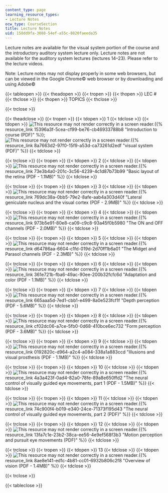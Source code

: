 ```yaml
---
content_type: page
learning_resource_types:
- Lecture Notes
ocw_type: CourseSection
title: Lecture Notes
uid: 158dd9fa-3088-54ef-a55c-8820faeeda35
---
```


Lecture notes are available for the visual system portion of the course and the introductory auditory system lecture only. Lecture notes are not available for the auditory system lectures (lectures 14–23). Please refer to the lecture videos.

Note: Lecture notes may not display properly in some web browsers, but can be viewed in the Google Chrome© web browser or by downloading and using Adobe©

{{< tableopen >}}
{{< theadopen >}}
{{< tropen >}}
{{< thopen >}}
LEC #
{{< thclose >}}
{{< thopen >}}
TOPICS
{{< thclose >}}

{{< trclose >}}

{{< theadclose >}}
{{< tropen >}}
{{< tdopen >}}
1
{{< tdclose >}}
{{< tdopen >}}
![This resource may not render correctly in a screen reader.](/images/inacessible.gif){{% resource_link 15396a3f-5cea-cf99-be76-cb46933788b8 "Introduction to course (PDF)" %}}; ![This resource may not render correctly in a screen reader.](/images/inacessible.gif){{% resource_link 8a7663d2-97f0-15f9-a53d-ca73261d2edf "visual system (PDF)" %}}
{{< tdclose >}}

{{< trclose >}}
{{< tropen >}}
{{< tdopen >}}
2
{{< tdclose >}}
{{< tdopen >}}
![This resource may not render correctly in a screen reader.](/images/inacessible.gif){{% resource_link 73e3b4a0-201c-3c56-4239-4c1d87b73b99 "Basic layout of the retina (PDF - 1.1MB)" %}}
{{< tdclose >}}

{{< trclose >}}
{{< tropen >}}
{{< tdopen >}}
3
{{< tdclose >}}
{{< tdopen >}}
![This resource may not render correctly in a screen reader.](/images/inacessible.gif){{% resource_link 769dc38a-0bb5-79e2-8afe-aab4a303d40f "Lateral geniculate nucleus and the visual cortex (PDF - 2.9MB)" %}}
{{< tdclose >}}

{{< trclose >}}
{{< tropen >}}
{{< tdopen >}}
4
{{< tdclose >}}
{{< tdopen >}}
![This resource may not render correctly in a screen reader.](/images/inacessible.gif){{% resource_link 973b5e91-80e8-ca09-c9c8-93a45f0b5980 "The ON and OFF channels (PDF - 2.0MB)" %}}
{{< tdclose >}}

{{< trclose >}}
{{< tropen >}}
{{< tdopen >}}
5
{{< tdclose >}}
{{< tdopen >}}
![This resource may not render correctly in a screen reader.](/images/inacessible.gif){{% resource_link d64786aa-6604-c1fd-019d-2d70ff1b6a01 "The Midget and Parasol channels (PDF - 2.3MB)" %}}
{{< tdclose >}}

{{< trclose >}}
{{< tropen >}}
{{< tdopen >}}
6
{{< tdclose >}}
{{< tdopen >}}
![This resource may not render correctly in a screen reader.](/images/inacessible.gif){{% resource_link 361e721b-fba6-49ac-90ee-200b32fcfc6d "Adaptation and color (PDF - 1.1MB)" %}}
{{< tdclose >}}

{{< trclose >}}
{{< tropen >}}
{{< tdopen >}}
7
{{< tdclose >}}
{{< tdopen >}}
![This resource may not render correctly in a screen reader.](/images/inacessible.gif){{% resource_link 665aaa5d-7ed1-cbb1-e499-8a0e523fcf1f "Depth perception (PDF - 5.6MB)" %}}
{{< tdclose >}}

{{< trclose >}}
{{< tropen >}}
{{< tdopen >}}
8
{{< tdclose >}}
{{< tdopen >}}
![This resource may not render correctly in a screen reader.](/images/inacessible.gif){{% resource_link cf02dc06-a7ce-5fb0-0d68-410bce6ec732 "Form perception (PDF - 3.6MB)" %}}
{{< tdclose >}}

{{< trclose >}}
{{< tropen >}}
{{< tdopen >}}
9
{{< tdclose >}}
{{< tdopen >}}
![This resource may not render correctly in a screen reader.](/images/inacessible.gif){{% resource_link 0192820c-d964-a2c4-a084-338a1a883ccd "Illusions and visual prosthesis (PDF - 1.1MB)" %}}
{{< tdclose >}}

{{< trclose >}}
{{< tropen >}}
{{< tdopen >}}
10
{{< tdclose >}}
{{< tdopen >}}
![This resource may not render correctly in a screen reader.](/images/inacessible.gif){{% resource_link 4a3a423f-0ad4-82a0-78fe-89a8e650ffd2 "The neural control of visually guided eye movements, part 1 (PDF - 1.5MB)" %}}
{{< tdclose >}}

{{< trclose >}}
{{< tropen >}}
{{< tdopen >}}
11
{{< tdclose >}}
{{< tdopen >}}
![This resource may not render correctly in a screen reader.](/images/inacessible.gif){{% resource_link 74c900f4-b019-e340-24ce-71373f195d43 "The neural control of visually guided eye movements, part 2 (PDF)" %}}
{{< tdclose >}}

{{< trclose >}}
{{< tropen >}}
{{< tdopen >}}
12
{{< tdclose >}}
{{< tdopen >}}
![This resource may not render correctly in a screen reader.](/images/inacessible.gif){{% resource_link 13fa7c1e-23b2-38ca-ee56-4e9ef568f3b3 "Motion perception and pursuit eye movements (PDF)" %}}
{{< tdclose >}}

{{< trclose >}}
{{< tropen >}}
{{< tdopen >}}
13
{{< tdclose >}}
{{< tdopen >}}
![This resource may not render correctly in a screen reader.](/images/inacessible.gif){{% resource_link 8ae8e141-ed1c-4b81-cc01-6932b806c2f8 "Overview of vision (PDF - 1.4MB)" %}}
{{< tdclose >}}

{{< trclose >}}

{{< tableclose >}}